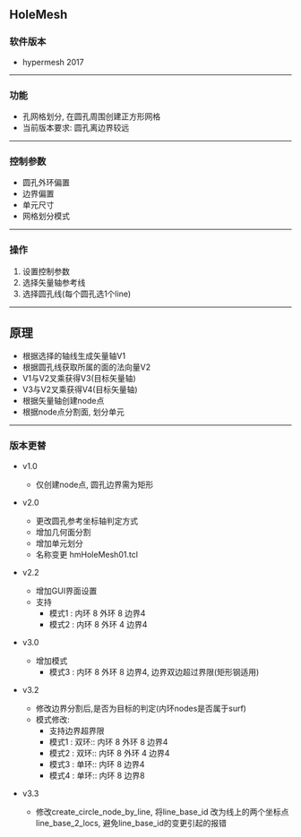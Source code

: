 ## HoleMesh


### 软件版本
+ hypermesh 2017


-----------------
### 功能
+ 孔网格划分, 在圆孔周围创建正方形网格
+ 当前版本要求: 圆孔离边界较远


-----------------
### 控制参数
+ 圆孔外环偏置
+ 边界偏置
+ 单元尺寸
+ 网格划分模式


-----------------
### 操作
1. 设置控制参数
2. 选择矢量轴参考线
3. 选择圆孔线(每个圆孔选1个line)


-----------------
## 原理
+ 根据选择的轴线生成矢量轴V1
+ 根据圆孔线获取所属的面的法向量V2
+ V1与V2叉乘获得V3(目标矢量轴)
+ V3与V2叉乘获得V4(目标矢量轴)
+ 根据矢量轴创建node点
+ 根据node点分割面, 划分单元


-----------------
### 版本更替
+ v1.0
	+ 仅创建node点, 圆孔边界需为矩形

+ v2.0
	+ 更改圆孔参考坐标轴判定方式
	+ 增加几何面分割
	+ 增加单元划分
	+ 名称变更 hmHoleMesh01.tcl

+ v2.2
	+ 增加GUI界面设置
	+ 支持
		+ 模式1 : 内环 8 外环 8 边界4
		+ 模式2 : 内环 8 外环 4 边界4

+ v3.0
	+ 增加模式
		+ 模式3 : 内环 8 外环 8 边界4, 边界双边超过界限(矩形钢适用)

+ v3.2
	+ 修改边界分割后,是否为目标的判定(内环nodes是否属于surf)
	+ 模式修改:
		+ 支持边界超界限
		+ 模式1 : 双环:: 内环 8 外环 8 边界4
		+ 模式2 : 双环:: 内环 8 外环 4 边界4
		+ 模式3 : 单环:: 内环 8 边界4
		+ 模式4 : 单环:: 内环 8 边界8
+ v3.3
	+ 修改create_circle_node_by_line, 将line_base_id 改为线上的两个坐标点line_base_2_locs, 避免line_base_id的变更引起的报错
